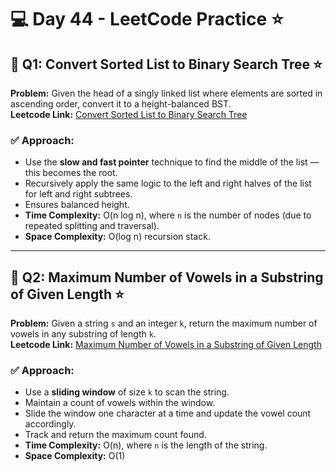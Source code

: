 # 💻 Day 44 - LeetCode Practice ⭐

## 🔹 Q1: Convert Sorted List to Binary Search Tree ⭐  
**Problem:** Given the head of a singly linked list where elements are sorted in ascending order, convert it to a height-balanced BST.  
**Leetcode Link:** [Convert Sorted List to Binary Search Tree](https://leetcode.com/problems/convert-sorted-list-to-binary-search-tree)

### ✅ Approach:
- Use the **slow and fast pointer** technique to find the middle of the list — this becomes the root.
- Recursively apply the same logic to the left and right halves of the list for left and right subtrees.
- Ensures balanced height.
- **Time Complexity:** O(n log n), where `n` is the number of nodes (due to repeated splitting and traversal).  
- **Space Complexity:** O(log n) recursion stack.

---

## 🔹 Q2: Maximum Number of Vowels in a Substring of Given Length ⭐  
**Problem:** Given a string `s` and an integer `k`, return the maximum number of vowels in any substring of length `k`.  
**Leetcode Link:** [Maximum Number of Vowels in a Substring of Given Length](https://leetcode.com/problems/maximum-number-of-vowels-in-a-substring-of-given-length)

### ✅ Approach:
- Use a **sliding window** of size `k` to scan the string.
- Maintain a count of vowels within the window.
- Slide the window one character at a time and update the vowel count accordingly.
- Track and return the maximum count found.
- **Time Complexity:** O(n), where `n` is the length of the string.  
- **Space Complexity:** O(1)
